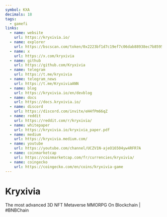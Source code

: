 ```yaml
---
symbol: KXA
decimals: 18
tags:
  - gamefi
links:
  - name: website
    url: https://kryxivia.io/
  - name: explorer
    url: https://bscscan.com/token/0x2223bf1d7c19ef7c06dab88938ec7b85952ccd89
  - name: x
    url: https://x.com/kryxivia
  - name: github
    url: https://github.com/Kryxivia
  - name: telegram
    url: https://t.me/kryxivia
  - name: telegram_news
    url: https://t.me/KryxiviaANN
  - name: blog
    url: https://kryxivia.io/en/devblog
  - name: docs
    url: https://docs.kryxivia.io/
  - name: discord
    url: https://discord.com/invite/eH4fPm66qZ
  - name: reddit
    url: https://reddit.com/r/kryxivia/
  - name: whitepaper
    url: https://kryxivia.io/kryxivia_paper.pdf
  - name: medium
    url: https://kryxivia.medium.com/
  - name: youtube
    url: https://youtube.com/channel/UCZV1N-ajeO16504yw4RFR7A
  - name: coinmarketcap
    url: https://coinmarketcap.com/fr/currencies/kryxivia/
  - name: coingecko
    url: https://coingecko.com/en/coins/kryxivia-game
---
```


# Kryxivia

The most advanced 3D NFT Metaverse MMORPG On Blockchain | #BNBChain
